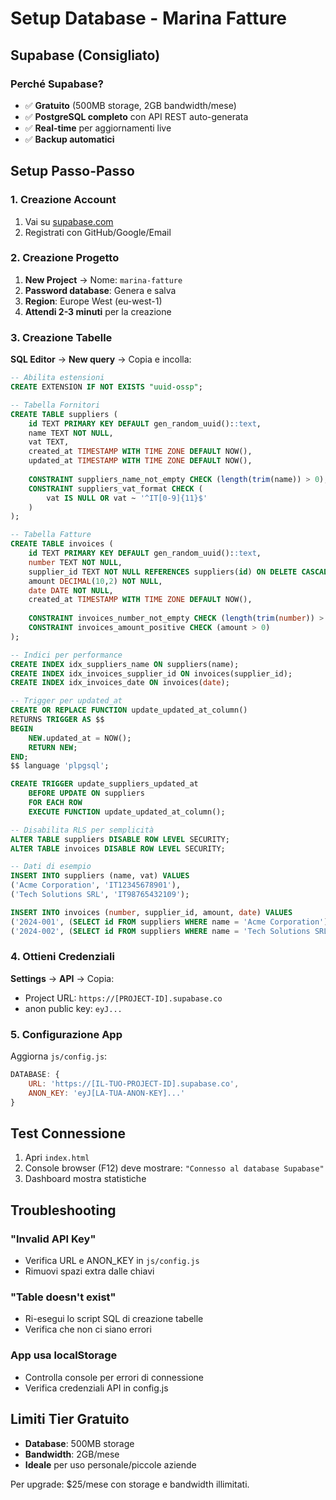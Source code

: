 # Setup Database - Marina Fatture

## Supabase (Consigliato)

### Perché Supabase?
- ✅ **Gratuito** (500MB storage, 2GB bandwidth/mese)
- ✅ **PostgreSQL completo** con API REST auto-generata
- ✅ **Real-time** per aggiornamenti live
- ✅ **Backup automatici**

## Setup Passo-Passo

### 1. Creazione Account
1. Vai su [supabase.com](https://supabase.com)
2. Registrati con GitHub/Google/Email

### 2. Creazione Progetto
1. **New Project** → Nome: `marina-fatture`
2. **Password database**: Genera e salva
3. **Region**: Europe West (eu-west-1)
4. **Attendi 2-3 minuti** per la creazione

### 3. Creazione Tabelle

**SQL Editor** → **New query** → Copia e incolla:

```sql
-- Abilita estensioni
CREATE EXTENSION IF NOT EXISTS "uuid-ossp";

-- Tabella Fornitori
CREATE TABLE suppliers (
    id TEXT PRIMARY KEY DEFAULT gen_random_uuid()::text,
    name TEXT NOT NULL,
    vat TEXT,
    created_at TIMESTAMP WITH TIME ZONE DEFAULT NOW(),
    updated_at TIMESTAMP WITH TIME ZONE DEFAULT NOW(),
    
    CONSTRAINT suppliers_name_not_empty CHECK (length(trim(name)) > 0),
    CONSTRAINT suppliers_vat_format CHECK (
        vat IS NULL OR vat ~ '^IT[0-9]{11}$'
    )
);

-- Tabella Fatture
CREATE TABLE invoices (
    id TEXT PRIMARY KEY DEFAULT gen_random_uuid()::text,
    number TEXT NOT NULL,
    supplier_id TEXT NOT NULL REFERENCES suppliers(id) ON DELETE CASCADE,
    amount DECIMAL(10,2) NOT NULL,
    date DATE NOT NULL,
    created_at TIMESTAMP WITH TIME ZONE DEFAULT NOW(),
    
    CONSTRAINT invoices_number_not_empty CHECK (length(trim(number)) > 0),
    CONSTRAINT invoices_amount_positive CHECK (amount > 0)
);

-- Indici per performance
CREATE INDEX idx_suppliers_name ON suppliers(name);
CREATE INDEX idx_invoices_supplier_id ON invoices(supplier_id);
CREATE INDEX idx_invoices_date ON invoices(date);

-- Trigger per updated_at
CREATE OR REPLACE FUNCTION update_updated_at_column()
RETURNS TRIGGER AS $$
BEGIN
    NEW.updated_at = NOW();
    RETURN NEW;
END;
$$ language 'plpgsql';

CREATE TRIGGER update_suppliers_updated_at 
    BEFORE UPDATE ON suppliers 
    FOR EACH ROW 
    EXECUTE FUNCTION update_updated_at_column();

-- Disabilita RLS per semplicità
ALTER TABLE suppliers DISABLE ROW LEVEL SECURITY;
ALTER TABLE invoices DISABLE ROW LEVEL SECURITY;

-- Dati di esempio
INSERT INTO suppliers (name, vat) VALUES 
('Acme Corporation', 'IT12345678901'),
('Tech Solutions SRL', 'IT98765432109');

INSERT INTO invoices (number, supplier_id, amount, date) VALUES 
('2024-001', (SELECT id FROM suppliers WHERE name = 'Acme Corporation'), 1500.00, '2024-01-15'),
('2024-002', (SELECT id FROM suppliers WHERE name = 'Tech Solutions SRL'), 800.50, '2024-01-20');
```

### 4. Ottieni Credenziali

**Settings** → **API** → Copia:
- Project URL: `https://[PROJECT-ID].supabase.co`
- anon public key: `eyJ...`

### 5. Configurazione App

Aggiorna `js/config.js`:

```javascript
DATABASE: {
    URL: 'https://[IL-TUO-PROJECT-ID].supabase.co',
    ANON_KEY: 'eyJ[LA-TUA-ANON-KEY]...'
}
```

## Test Connessione

1. Apri `index.html`
2. Console browser (F12) deve mostrare: `"Connesso al database Supabase"`
3. Dashboard mostra statistiche

## Troubleshooting

### "Invalid API Key"
- Verifica URL e ANON_KEY in `js/config.js`
- Rimuovi spazi extra dalle chiavi

### "Table doesn't exist"
- Ri-esegui lo script SQL di creazione tabelle
- Verifica che non ci siano errori

### App usa localStorage
- Controlla console per errori di connessione
- Verifica credenziali API in config.js

## Limiti Tier Gratuito

- **Database**: 500MB storage
- **Bandwidth**: 2GB/mese
- **Ideale** per uso personale/piccole aziende

Per upgrade: $25/mese con storage e bandwidth illimitati.